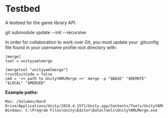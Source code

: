 # Testbed
A testbed for the game library API.

git submodule update --init --recursive

In order for collaboration to work over Git, you must update your .gitconfig file found in your username profile root directory with:

    [merge]
    tool = unityyamlmerge

    [mergetool "unityyamlmerge"]
    trustExitCode = false
    cmd = '<< path to UnityYAMLMerge >>' merge -p "$BASE" "$REMOTE" "$LOCAL" "$MERGED"
    
**Example paths:**

    Mac: /Volumes/Hard Drive/Applications/Unity/2019.4.15f1/Unity.app/Contents/Tools/UnityYAMLMerge
    Windows: C:\Program Files\Unity\Editor\Data\Tools\UnityYAMLMerge.exe

